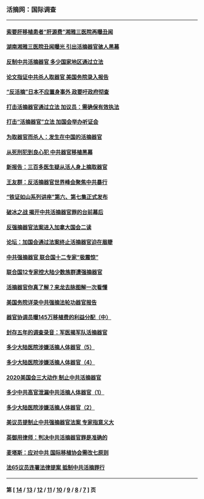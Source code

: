 ### 活摘网：国际调查
---
#### [索要肝移植患者“肝源费”湘雅三医院再曝丑闻](../../pages/nf5947/n14055320.md?09140430) 
#### [湖南湘雅三医院丑闻曝光 引出活摘器官骇人黑幕](../../pages/nf5947/n14051847.md?09140430) 
#### [反制中共活摘器官 多少国家地区通过立法](../../pages/nf5947/n14009863.md?09140430) 
#### [论文指证中共杀人取器官 美国务院录入报告](../../pages/nf5947/n13999890.md?09140430) 
#### [“反活摘”日本不应置身事外 政要吁政府彻查](../../pages/nf5947/n13971188.md?09140430) 
#### [打击活摘器官通过立法 加议员：需确保有效执法](../../pages/nf5947/n13886356.md?09140430) 
#### [打击“活摘器官”立法 加国会举办听证会](../../pages/nf5947/n13869362.md?09140430) 
#### [为取器官而杀人：发生在中国的活摘器官](../../pages/nf5947/n13794731.md?09140430) 
#### [从死刑犯到良心犯 中共器官移植黑幕](../../pages/nf5947/n13764669.md?09140430) 
#### [新报告：三百多医生疑从活人身上摘取器官](../../pages/nf5947/n13703044.md?09140430) 
#### [王友群：反活摘器官世界峰会聚焦中共暴行](../../pages/nf5947/n13250738.md?09140430) 
#### [“铁证如山系列讲座”第六、第七集正式发布](../../pages/nf5947/n13106287.md?09140430) 
#### [破冰之战 揭开中共活摘器官罪的台前幕后](../../pages/nf5947/n13082457.md?09140430) 
#### [反强摘器官法案进入加拿大国会二读](../../pages/nf5947/n13033450.md?09140430) 
#### [论坛：加国会通过法案终止活摘器官迫在眉睫](../../pages/nf5947/n13029839.md?09140430) 
#### [中共强摘器官 联合国十二专家“极震惊”](../../pages/nf5947/n13024313.md?09140430) 
#### [联合国12专家控大陆少数族群遭强摘器官](../../pages/nf5947/n13023877.md?09140430) 
#### [活摘器官你真了解？来龙去脉图解一次看懂](../../pages/nf5947/n13013820.md?09140430) 
#### [美国务院详录中共强摘法轮功器官报告](../../pages/nf5947/n12944519.md?09140430) 
#### [器官协调员曝145万移植费的利益分配（中）](../../pages/nf5947/n12894547.md?09140430) 
#### [封存五年的调查录音：军医揭军队活摘器官](../../pages/nf5947/n12798692.md?09140430) 
#### [多少大陆医院涉嫌活摘人体器官（5）](../../pages/nf5947/n12768383.md?09140430) 
#### [多少大陆医院涉嫌活摘人体器官（4）](../../pages/nf5947/n12664434.md?09140430) 
#### [2020美国会三大动作 制止中共活摘器官](../../pages/nf5947/n12682004.md?09140430) 
#### [多少中共高官泄漏中共活摘人体器官（1）](../../pages/nf5947/n12671234.md?09140430) 
#### [多少大陆医院涉嫌活摘人体器官（2）](../../pages/nf5947/n12655589.md?09140430) 
#### [美议员提制止中共强摘器官法案 专家指意义大](../../pages/nf5947/n12630561.md?09140430) 
#### [英御用律师：判决中共活摘器官罪是准确的](../../pages/nf5947/n12580740.md?09140430) 
#### [麦塔斯：应对中共 国际移植协会需改七原则](../../pages/nf5947/n12514711.md?09140430) 
#### [法65议员连署法律提案 抵制中共活摘罪行](../../pages/nf5947/n12437047.md?09140430) 

---
#### 第 [ [14](./14.md?09140430) / [13](./13.md?09140430) / [12](./12.md?09140430) / [11](./11.md?09140430) / [10](./10.md?09140430) / [9](./9.md?09140430) / [8](./8.md?09140430) / [7](./7.md?09140430) ] 页
